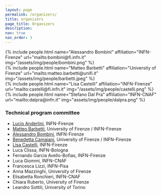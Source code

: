 ```yaml
---
layout: page
permalink: /organizers/
title: organizers
page_title: Organizers
description:
nav: true
nav_order: 3
---
```


<div class="row projects pt-1 pb-1">
  <div class="col-sm-4">
    {% include people.html name="Alessandro Bombini" affiliation="INFN-Firenze" url="mailto:bombini@fi.infn.it" img="/assets/img/people/bombini.png" %}
  </div>
  <div class="col-sm-4">
    {% include people.html name="Matteo Barbetti" affiliation="University of Firenze" url="mailto:matteo.barbetti@unifi.it" img="/assets/img/people/barbetti.jpeg" %}
  </div>
  <div class="w-100"></div>
  <div class="col-sm-4">
    {% include people.html name="Lisa Castelli" affiliation="INFN-Firenze" url="mailto:castelli@fi.infn.it" img="/assets/img/people/castelli.png" %}
  </div>
  <div class="col-sm-4">
    {% include people.html name="Stefano Dal Pra" affiliation="INFN-CNAF" url="mailto:dalpra@infn.it" img="assets/img/people/dalpra.png" %}
  </div>
</div>

### Technical program committee

- [Lucio Anderlini](mailto:lucio.anderlini@fi.infn.it), INFN-Firenze
- [Matteo Barbetti](mailto:matteo.barbetti@unifi.it), University of Firenze / INFN-Firenze
- [Alessandro Bombini](mailto:bombini@fi.infn.it), INFN-Firenze
- [Benedetta Camaiani](mailto:benedetta.camaiani@unifi.it), University of Firenze / INFN-Firenze
- [Lisa Castelli](mailto:castelli@fi.infn.it), INFN-Firenze
- Luca Clissa, INFN-Bologna
- Fernando Garcia Avello-Bofias, INFN-Firenze
- Luca Giommi, INFN-CNAF
- Francesca Lizzi, INFN-Pisa
- Anna Mazzinghi, University of Firenze
- Elisabetta Ronchieri, INFN-CNAF
- Chiara Ruberto, University of Firenze
- Leandro Sottili, University of Torino
